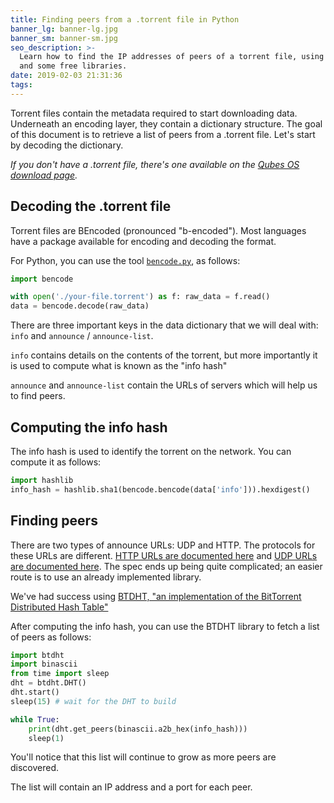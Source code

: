 ```yaml
---
title: Finding peers from a .torrent file in Python
banner_lg: banner-lg.jpg
banner_sm: banner-sm.jpg
seo_description: >-
  Learn how to find the IP addresses of peers of a torrent file, using Python
  and some free libraries.
date: 2019-02-03 21:31:36
tags:
---
```



Torrent files contain the metadata required to start downloading data. Underneath an encoding layer, they contain a dictionary structure. The goal of this document is to retrieve a list of peers from a .torrent file. Let's start by decoding the dictionary.

_If you don't have a .torrent file, there's one available on the [Qubes OS download page](https://www.qubes-os.org/downloads/)._

## Decoding the .torrent file

Torrent files are BEncoded (pronounced "b-encoded"). Most languages have a package available for encoding and decoding the format. 

For Python, you can use the tool [`bencode.py`](https://pypi.org/project/bencode.py/), as follows:

```python
import bencode

with open('./your-file.torrent') as f: raw_data = f.read()
data = bencode.decode(raw_data)
```

There are three important keys in the data dictionary that we will deal with: `info` and `announce` / `announce-list`.

`info` contains details on the contents of the torrent, but more importantly it is used to compute what is known as the "info hash"

`announce` and `announce-list` contain the URLs of servers which will help us to find peers.


## Computing the info hash

The info hash is used to identify the torrent on the network. You can compute it as follows:

```python
import hashlib
info_hash = hashlib.sha1(bencode.bencode(data['info'])).hexdigest()
```

## Finding peers

There are two types of announce URLs: UDP and HTTP. The protocols for these URLs are different. [HTTP URLs are documented here](http://www.bittorrent.org/beps/bep_0003.html) and [UDP URLs are documented here](http://www.bittorrent.org/beps/bep_0015.html). The spec ends up being quite complicated; an easier route is to use an already implemented library.

We've had success using [BTDHT, "an implementation of the BitTorrent Distributed Hash Table"](https://github.com/nitmir/btdht)

After computing the info hash, you can use the BTDHT library to fetch a list of peers as follows:

```python
import btdht
import binascii
from time import sleep
dht = btdht.DHT()
dht.start()
sleep(15) # wait for the DHT to build

while True:
    print(dht.get_peers(binascii.a2b_hex(info_hash)))
    sleep(1)
```

You'll notice that this list will continue to grow as more peers are discovered.

The list will contain an IP address and a port for each peer. 